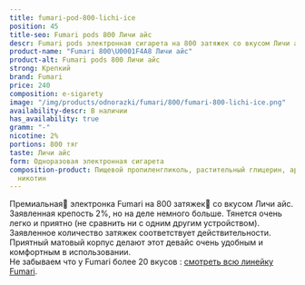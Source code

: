 ```yaml
---
title: fumari-pod-800-lichi-ice
position: 45
title-seo: Fumari pods 800 Личи айс
descr: Fumari pods электронная сигарета на 800 затяжек со вкусом Личи айс
product-name: "Fumari 800\U0001F4A8 Личи айс"
product-alt: Fumari pods 800 Личи айс
strong: Крепкий
brand: Fumari
price: 240
composition: e-sigarety
image: "/img/products/odnorazki/fumari/800/fumari-800-lichi-ice.png"
availability-descr: В наличии
has_availability: true
gramm: "-"
nicotine: 2%
portions: 800 тяг
taste: Личи айс
form: Одноразовая электронная сигарета
composition-product: Пищевой пропиленгликоль, растительный глицерин, ароматизатор,
  никотин
---
```


Премиальная🥇 электронка Fumari на 800 затяжек💨 со вкусом Личи айс. Заявленная крепость 2%, но на деле немного больше. Тянется очень легко и приятно (не сравнить ни с одним другим устройством). Заявленное количество затяжек соответствует действительности. Приятный матовый корпус делают этот девайс очень удобным и комфортным в использовании.<br>
Не забываем что у Fumari более 20 вкусов : [смотреть всю линейку Fumari](/fumari).